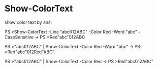 # Show-ColorText
show color text by ansi

PS >Show-ColorText -Line "abc012ABC" -Color Red -Word "abc" -CaseSensitive -> PS >Red"abc"012ABC

PS >"abc012ABC" | Show-ColorText -Color Red -Word "abc" -> PS >Red"abc"012Red"ABC"

PS >"abc012ABC" | Show-ColorText -Color Red -> PS >Red"abc012ABC"
